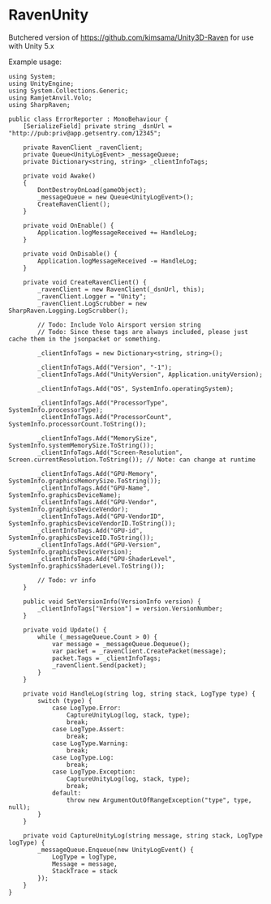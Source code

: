 # RavenUnity
Butchered version of https://github.com/kimsama/Unity3D-Raven for use with Unity 5.x

Example usage:

    using System;
    using UnityEngine;
    using System.Collections.Generic;
    using RamjetAnvil.Volo;
    using SharpRaven;

    public class ErrorReporter : MonoBehaviour {
        [SerializeField] private string _dsnUrl = "http://pub:priv@app.getsentry.com/12345";

        private RavenClient _ravenClient;
        private Queue<UnityLogEvent> _messageQueue;
        private Dictionary<string, string> _clientInfoTags;
    
        private void Awake()
	    {
		    DontDestroyOnLoad(gameObject);
            _messageQueue = new Queue<UnityLogEvent>();
            CreateRavenClient();
        }

        private void OnEnable() {
            Application.logMessageReceived += HandleLog;
        }

        private void OnDisable() {
            Application.logMessageReceived -= HandleLog;
        }

        private void CreateRavenClient() {
            _ravenClient = new RavenClient(_dsnUrl, this);
            _ravenClient.Logger = "Unity";
            _ravenClient.LogScrubber = new SharpRaven.Logging.LogScrubber();

            // Todo: Include Volo Airsport version string
            // Todo: Since these tags are always included, please just cache them in the jsonpacket or something.

            _clientInfoTags = new Dictionary<string, string>();

            _clientInfoTags.Add("Version", "-1");
            _clientInfoTags.Add("UnityVersion", Application.unityVersion);

            _clientInfoTags.Add("OS", SystemInfo.operatingSystem);

            _clientInfoTags.Add("ProcessorType", SystemInfo.processorType);
            _clientInfoTags.Add("ProcessorCount", SystemInfo.processorCount.ToString());
        
            _clientInfoTags.Add("MemorySize", SystemInfo.systemMemorySize.ToString());
            _clientInfoTags.Add("Screen-Resolution", Screen.currentResolution.ToString()); // Note: can change at runtime

            _clientInfoTags.Add("GPU-Memory", SystemInfo.graphicsMemorySize.ToString());
            _clientInfoTags.Add("GPU-Name", SystemInfo.graphicsDeviceName);
            _clientInfoTags.Add("GPU-Vendor", SystemInfo.graphicsDeviceVendor);
            _clientInfoTags.Add("GPU-VendorID", SystemInfo.graphicsDeviceVendorID.ToString());
            _clientInfoTags.Add("GPU-id", SystemInfo.graphicsDeviceID.ToString());
            _clientInfoTags.Add("GPU-Version", SystemInfo.graphicsDeviceVersion);
            _clientInfoTags.Add("GPU-ShaderLevel", SystemInfo.graphicsShaderLevel.ToString());

            // Todo: vr info
        }

        public void SetVersionInfo(VersionInfo version) {
            _clientInfoTags["Version"] = version.VersionNumber;
        }

        private void Update() {
            while (_messageQueue.Count > 0) {
                var message = _messageQueue.Dequeue();
                var packet = _ravenClient.CreatePacket(message);
                packet.Tags = _clientInfoTags;
                _ravenClient.Send(packet);
            }
        }

        private void HandleLog(string log, string stack, LogType type) {
            switch (type) {
                case LogType.Error:
                    CaptureUnityLog(log, stack, type);
                    break;
                case LogType.Assert:
                    break;
                case LogType.Warning:
                    break;
                case LogType.Log:
                    break;
                case LogType.Exception:
                    CaptureUnityLog(log, stack, type);
                    break;
                default:
                    throw new ArgumentOutOfRangeException("type", type, null);
            }
        }

        private void CaptureUnityLog(string message, string stack, LogType logType) {
            _messageQueue.Enqueue(new UnityLogEvent() {
                LogType = logType,
                Message = message,
                StackTrace = stack
            });
        }
    }
